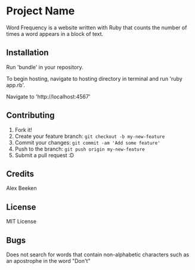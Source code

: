 # Project Name

Word Frequency is a website written with Ruby that counts the number of times a word appears in a block of text.

## Installation

Run 'bundle' in your repository.

To begin hosting, navigate to hosting directory in terminal and run 'ruby app.rb'.

Navigate to 'http://localhost:4567'

## Contributing

1. Fork it!
2. Create your feature branch: `git checkout -b my-new-feature`
3. Commit your changes: `git commit -am 'Add some feature'`
4. Push to the branch: `git push origin my-new-feature`
5. Submit a pull request :D

## Credits

Alex Beeken

## License

MIT License

## Bugs

Does not search for words that contain non-alphabetic characters such as an apostrophe in the word "Don't"
